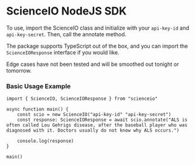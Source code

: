 # ScienceIO NodeJS SDK

To use, import the ScienceIO class and initialize with your `api-key-id` and `api-key-secret`. Then, call the annotate method.

The package supports TypeScript out of the box, and you can import the `ScienceIOResponse` interface if you would like.

Edge cases have not been tested and will be smoothed out tonight or tomorrow.

### Basic Usage Example

```node
import { ScienceIO, ScienceIOResponse } from "scienceio"

async function main() {
    const scio = new ScienceIO("api-key-id" "api-key-secret")
    const response: ScienceIOResponse = await scio.annotate("ALS is often called Lou Gehrigs disease, after the baseball player who was diagnosed with it. Doctors usually do not know why ALS occurs.")

    console.log(response)
}

main()

```